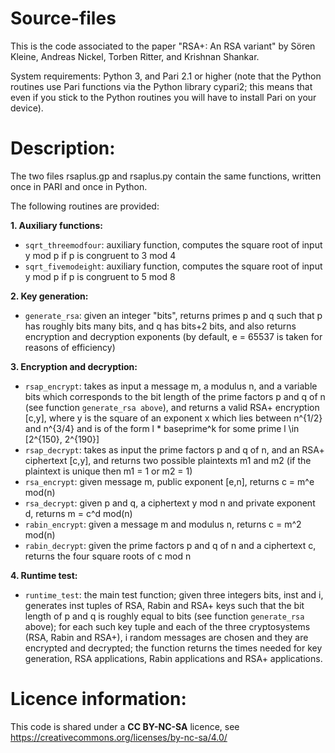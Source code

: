 # Source-files
This is the code associated to the paper "RSA+: An RSA variant" by Sören Kleine, Andreas Nickel, Torben Ritter, and Krishnan Shankar. 

System requirements: Python 3, and Pari 2.1 or higher (note that the Python routines use Pari functions via the Python library cypari2; this means that even if you stick to the Python routines you will have to install Pari on your device). 

# Description: 
The two files rsaplus.gp and rsaplus.py contain the same functions, written once in PARI and once in Python. 

The following routines are provided: 

**1. Auxiliary functions:**
- `sqrt_threemodfour`: auxiliary function, computes the square root of input y mod p if p is congruent to 3 mod 4
- `sqrt_fivemodeight`: auxiliary function, computes the square root of input y mod p if p is congruent to 5 mod 8

**2. Key generation:**
- `generate_rsa`: given an integer "bits", returns primes p and q such that p has roughly bits many bits, and q has bits+2 bits, and also returns encryption and decryption exponents (by default, e = 65537 is taken for reasons of efficiency)

**3. Encryption and decryption:**
- `rsap_encrypt`: takes as input a message m, a modulus n, and a variable bits which corresponds to the bit length of the prime factors p and q of n (see function `generate_rsa above`), and returns a valid RSA+ encryption [c,y], where y is the square of an exponent x which lies between n^{1/2} and n^{3/4} and is of the form l * baseprime^k for some prime l \in [2^{150}, 2^{190}]
- `rsap_decrypt`: takes as input the prime factors p and q of n, and an RSA+ ciphertext [c,y], and returns two possible plaintexts m1 and m2 (if the plaintext is unique then m1 = 1 or m2 = 1)
- `rsa_encrypt`: given message m, public exponent [e,n], returns c = m^e mod(n)
- `rsa_decrypt`: given p and q, a ciphertext y mod n and private exponent d, returns m = c^d mod(n)
- `rabin_encrypt`: given a message m and modulus n, returns c = m^2 mod(n)
- `rabin_decrypt`: given the prime factors p and q of n and a ciphertext c, returns the four square roots of c mod n

**4. Runtime test:** 
- `runtime_test`: the main test function; given three integers bits, inst and i, generates inst tuples of RSA, Rabin and RSA+ keys such that the bit length of p and q is roughly equal to bits (see function `generate_rsa` above); for each such key tuple and each of the three cryptosystems (RSA, Rabin and RSA+), i random messages are chosen and they are encrypted and decrypted; the function returns the times needed for key generation, RSA applications, Rabin applications and RSA+ applications. 

# Licence information: 

This code is shared under a **CC BY-NC-SA** licence, see 
<https://creativecommons.org/licenses/by-nc-sa/4.0/> 
